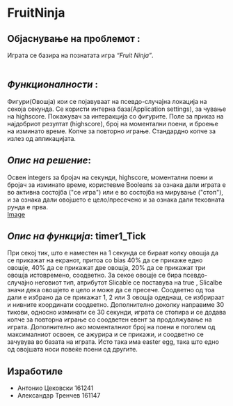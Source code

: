 # FruitNinja
## Објаснување на проблемот : </br>
Играта се базира на познатата игра *“Fruit Ninja”*.</br></br>
## *Функционалности* : </br> 
Фигури(Овошја) кои се појавуваат на псевдо-случајна локација на секоја  секунда.
Се користи интерна база(Application settings), за чување на highscore. 
Покажувач за интеракција со фигурите. Поле за приказ на најдобриот резултат (highscore), број на моментални поени, и броење на изминато време.
Копче за повторно играње. Стандардно копче за излез од апликацијата.

## *Опис на решение*: </br>  
Освен integers за бројач на секунди, highscore, моментални поени и бројач за изминато време, користевме Booleans за ознака дали играта е во активна состојба ("се игра") или е во состојба на мирување ("стоп"), и за ознака дали овојшето е цело/пресечено и за ознака дали тековната рунда е прва.</br>
[Image](https://i.ibb.co/2WbXX79/Fruit-Ninja.png)

## *Опис на функција*:  **timer1_Tick** </br>
При секој тик, што е наместен на 1 секундa се бираат колку овошја да се прикажат на екранот, притоа со
bias 40% да се прикаже едно овошје, 40% да се прикажат две овошја, 20% да се прикажат три овошја истовремено, соодветно.
За секое овошје се бира псевдо-случајно неговиот тип, атрибутот Slicable се поставува на true , Slicalbe значи дека овошјето е цело и може да се пресече.
Соодветно од тоа дали е избрано да се прикажат 1, 2 или 3 овошја одеднаш, се избрираат и нивните координати соодветно.
Дополнително доколку направиме 30 тикови, односно изминати се 30 секунди, играта се стопира и се додава копче за повторна играње со соодветен евент за продолжување на играта.
Дополнително ако моменталниот број на поени е поголем од максималниот освоен, се ажурира и се прикажи, и соодветно се зачувува во базата на играта.
Исто така има easter egg, така што едно од овојшата носи повеќе поени од другите.
</br>

## Изработиле
  * Антонио Цековски   161241
  * Александар Тренчев 161147
